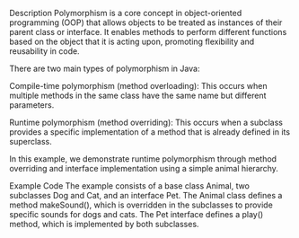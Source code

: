 Description
Polymorphism is a core concept in object-oriented programming (OOP) that allows objects to be treated as instances of their parent class or interface. It enables methods to perform different functions based on the object that it is acting upon, promoting flexibility and reusability in code.

There are two main types of polymorphism in Java:

Compile-time polymorphism (method overloading): This occurs when multiple methods in the same class have the same name but different parameters.

Runtime polymorphism (method overriding): This occurs when a subclass provides a specific implementation of a method that is already defined in its superclass.

In this example, we demonstrate runtime polymorphism through method overriding and interface implementation using a simple animal hierarchy.

Example Code
The example consists of a base class Animal, two subclasses Dog and Cat, and an interface Pet. The Animal class defines a method makeSound(), which is overridden in the subclasses to provide specific sounds for dogs and cats. The Pet interface defines a play() method, which is implemented by both subclasses.
